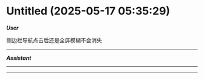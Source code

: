 <!-- Generated by SpecStory -->

# Untitled (2025-05-17 05:35:29)

_**User**_

侧边栏导航点击后还是全屏模糊不会消失

---

_**Assistant**_



---



---

